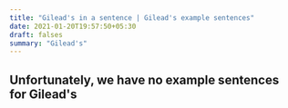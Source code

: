 ```yaml
---
title: "Gilead's in a sentence | Gilead's example sentences"
date: 2021-01-20T19:57:50+05:30
draft: falses
summary: "Gilead's"
---
```

## Unfortunately, we have no example sentences for Gilead's                 

